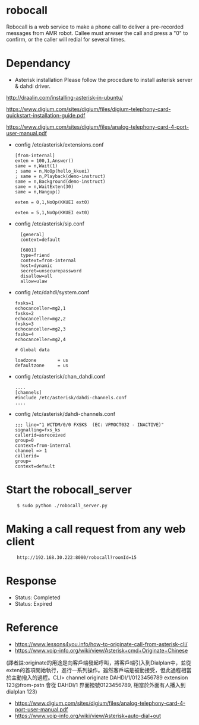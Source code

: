# robocall
Robocall is a web service to make a phone call to deliver a pre-recorded messages from AMR robot. 
Callee must anwser the call and press a "0" to confirm, or the caller will redial for several times.

# Dependancy
* Asterisk installation
Please follow the procedure to install asterisk server & dahdi driver.

http://draalin.com/installing-asterisk-in-ubuntu/

https://www.digium.com/sites/digium/files/digium-telephony-card-quickstart-installation-guide.pdf

https://www.digium.com/sites/digium/files/analog-telephony-card-4-port-user-manual.pdf

* config /etc/asterisk/extensions.conf

      [from-internal]
      exten = 100,1,Answer()
      same = n,Wait(1)
      ; same = n,NoOp(hello_kkuei)
      ; same = n,Playback(demo-instruct)
      same = n,Background(demo-instruct)
      same = n,WaitExten(30)
      same = n,Hangup()
          
      exten = 0,1,NoOp(KKUEI ext0)
          
      exten = 5,1,NoOp(KKUEI ext0)


* config /etc/asterisk/sip.conf

        [general]
        context=default
        
        [6001]
        type=friend
        context=from-internal
        host=dynamic
        secret=unsecurepassword
        disallow=all
        allow=ulaw

* config /etc/dahdi/system.conf

      fxsks=1
      echocanceller=mg2,1
      fxsks=2
      echocanceller=mg2,2
      fxsks=3
      echocanceller=mg2,3
      fxsks=4
      echocanceller=mg2,4

      # Global data
    
      loadzone        = us
      defaultzone     = us

* config /etc/asterisk/chan_dahdi.conf

      ....
      [channels]
      #include /etc/asterisk/dahdi-channels.conf
      ....

* config /etc/asterisk/dahdi-channels.conf

      ;;; line="1 WCTDM/0/0 FXSKS  (EC: VPMOCT032 - INACTIVE)"
      signalling=fxs_ks
      callerid=asreceived
      group=0
      context=from-internal
      channel => 1
      callerid=
      group=
      context=default

# Start the robocall_server
        $ sudo python ./robocall_server.py


# Making a call request from any web client
        http://192.168.30.222:8080/robocall?roomId=15

# Response
* Status: Completed
* Status: Expired

# Reference
* https://www.lessons4you.info/how-to-originate-call-from-asterisk-cli/
* https://www.voip-info.org/wiki/view/Asterisk+cmd+Originate+Chinese

(譯者註:originate的用途是向客戶端發起呼叫，將客戶端引入到Dialplan中，並從exten的首項開始執行，進行一系列操作。雖然客戶端是被動接受，但此過程相當於主動撥入的過程。CLI> channel originate DAHDI/1/0123456789 extension 123@from-pstn  會從 DAHDI/1 界面撥號0123456789, 相當於外面有人播入到 dialplan 123)
* https://www.digium.com/sites/digium/files/analog-telephony-card-4-port-user-manual.pdf
* https://www.voip-info.org/wiki/view/Asterisk+auto-dial+out
